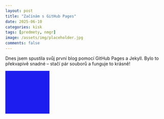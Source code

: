 ```yaml
---
layout: post
title: "Začínám s GitHub Pages"
date: 2025-06-10
categories: kisk
tags: [predmety, nmgr]
image: /assets/img/placeholder.jpg
comments: false
---
```


Dnes jsem spustila svůj první blog pomocí GitHub Pages a Jekyll. Bylo to překvapivě snadné – stačí pár souborů a funguje to krásně!

![Začínám](/assets/img/placeholder.jpg)
